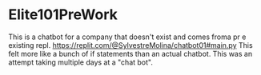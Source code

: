 # Elite101PreWork
This is a chatbot for a company that doesn't exist and comes froma pr e existing repl.
https://replit.com/@SylvestreMolina/chatbot01#main.py
This felt more like a bunch of if statements than an actual chatbot.
This was an attempt taking multiple days at a "chat bot".
